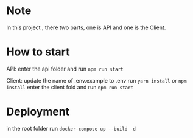 # Note

In this project , there two parts, one is API and one is the Client. 

# How to start 
API: enter the api folder and run `npm run start`

Client: update the name of .env.example to .env 
        run `yarn install` or `npm install`
        enter the client fold and run `npm run start`


# Deployment 

in the root folder run `docker-compose up --build -d `